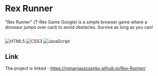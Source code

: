 # Rex Runner
"Rex Runner" (Т-Rex Game Google) is a simple browser game where a dinosaur jumps over cacti to avoid obstacles. Survive as long as you can!

##
![HTML5](https://img.shields.io/badge/-HTML5-e34f26?logo=html5&logoColor=white)
![CSS3](https://img.shields.io/badge/-CSS3-1572b6?logo=css3&logoColor=white)
![JavaScript](https://img.shields.io/badge/-JavaScript-f7df1e?logo=javaScript&logoColor=black)

## Link
The project is linked - https://romanjaszczenko.github.io/Rex-Runner/
